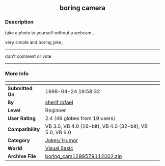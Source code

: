 ﻿<div align="center">

## boring camera


</div>

### Description

take a photo to yourself without a webcam ,

very simple and boring joke ,

----

don't comment or vote

----


 
### More Info
 


<span>             |<span>
---                |---
**Submitted On**   |1998-04-24 19:58:32
**By**             |[sherif rofael](https://github.com/Planet-Source-Code/PSCIndex/blob/master/ByAuthor/sherif-rofael.md)
**Level**          |Beginner
**User Rating**    |2.4 (46 globes from 19 users)
**Compatibility**  |VB 3\.0, VB 4\.0 \(16\-bit\), VB 4\.0 \(32\-bit\), VB 5\.0, VB 6\.0
**Category**       |[Jokes/ Humor](https://github.com/Planet-Source-Code/PSCIndex/blob/master/ByCategory/jokes-humor__1-40.md)
**World**          |[Visual Basic](https://github.com/Planet-Source-Code/PSCIndex/blob/master/ByWorld/visual-basic.md)
**Archive File**   |[boring\_cam1299579112002\.zip](https://github.com/Planet-Source-Code/sherif-rofael-boring-camera__1-38893/archive/master.zip)









